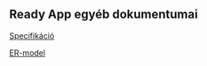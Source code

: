 ## Ready App egyéb dokumentumai
[Specifikáció](https://docs.google.com/document/d/1UzQ3jm2cKdSGBXBR9eocGxWSPyhpASHnEje3cPGQXSA/edit?usp=sharing)

[ER-model](https://drive.google.com/file/d/1HxwJlKJtixJVZJG54yHtsDB1mjPlp57T/view?usp=sharing)
